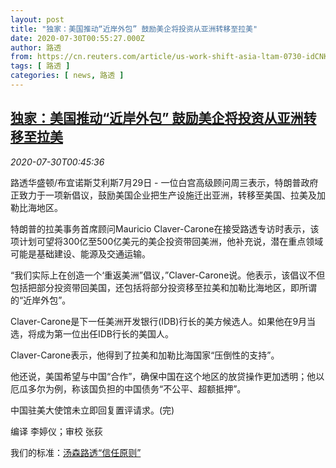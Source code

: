 ```yaml
---
layout: post
title: "独家：美国推动“近岸外包” 鼓励美企将投资从亚洲转移至拉美"
date: 2020-07-30T00:55:27.000Z
author: 路透
from: https://cn.reuters.com/article/us-work-shift-asia-ltam-0730-idCNKCS24V036
tags: [ 路透 ]
categories: [ news, 路透 ]
---
```

<!--1596070527000-->
[独家：美国推动“近岸外包” 鼓励美企将投资从亚洲转移至拉美](https://cn.reuters.com/article/us-work-shift-asia-ltam-0730-idCNKCS24V036)
------

<div>
<div><i>2020-07-30T00:45:36</i></div><div class="StandardArticleBody_body"><p>路透华盛顿/布宜诺斯艾利斯7月29日 - 一位白宫高级顾问周三表示，特朗普政府正致力于一项新倡议，鼓励美国企业把生产设施迁出亚洲，转移至美国、拉美及加勒比海地区。 </p><p>特朗普的拉美事务首席顾问Mauricio Claver-Carone在接受路透专访时表示，该项计划可望将300亿至500亿美元的美企投资带回美洲，他补充说，潜在重点领域可能是基础建设、能源及交通运输。 </p><p>“我们实际上在创造一个‘重返美洲”倡议，”Claver-Carone说。他表示，该倡议不但包括把部分投资带回美国，还包括将部分投资移至拉美和加勒比海地区，即所谓的“近岸外包”。 </p><p>Claver-Carone是下一任美洲开发银行(IDB)行长的美方候选人。如果他在9月当选，将成为第一位出任IDB行长的美国人。 </p><p>Claver-Carone表示，他得到了拉美和加勒比海国家“压倒性的支持”。 </p><p>他还说，美国希望与中国“合作”，确保中国在这个地区的放贷操作更加透明；他以厄瓜多尔为例，称该国负担的中国债务“不公平、超额抵押”。 </p><p>中国驻美大使馆未立即回复置评请求。(完) </p><div class="Attribution_container"><div class="Attribution_attribution"><p class="Attribution_content">编译 李婷仪；审校 张荻 </p></div></div><div class="StandardArticleBody_trustBadgeContainer"><span class="StandardArticleBody_trustBadgeTitle">我们的标准：</span><span class="trustBadgeUrl"><a href="https://www.thomsonreuters.cn/content/dam/openweb/documents/pdf/china/brochures/about-us-1.pdf">汤森路透“信任原则”</a></span></div></div>
</div>
